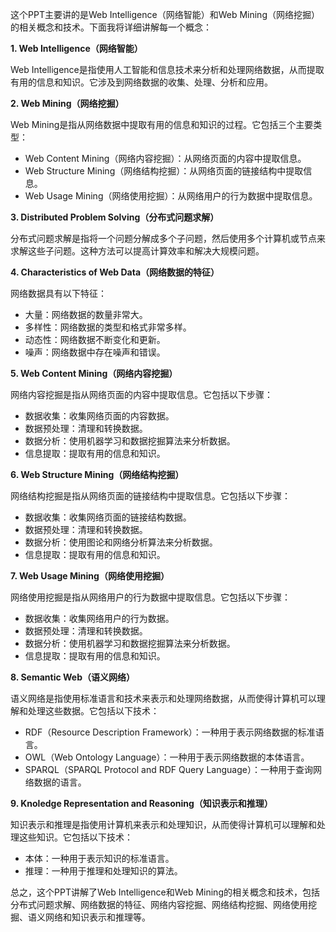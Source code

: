 这个PPT主要讲的是Web Intelligence（网络智能）和Web Mining（网络挖掘）的相关概念和技术。下面我将详细讲解每一个概念：

**1. Web Intelligence（网络智能）**

Web Intelligence是指使用人工智能和信息技术来分析和处理网络数据，从而提取有用的信息和知识。它涉及到网络数据的收集、处理、分析和应用。

**2. Web Mining（网络挖掘）**

Web Mining是指从网络数据中提取有用的信息和知识的过程。它包括三个主要类型：

* Web Content Mining（网络内容挖掘）：从网络页面的内容中提取信息。
* Web Structure Mining（网络结构挖掘）：从网络页面的链接结构中提取信息。
* Web Usage Mining（网络使用挖掘）：从网络用户的行为数据中提取信息。

**3. Distributed Problem Solving（分布式问题求解）**

分布式问题求解是指将一个问题分解成多个子问题，然后使用多个计算机或节点来求解这些子问题。这种方法可以提高计算效率和解决大规模问题。

**4. Characteristics of Web Data（网络数据的特征）**

网络数据具有以下特征：

* 大量：网络数据的数量非常大。
* 多样性：网络数据的类型和格式非常多样。
* 动态性：网络数据不断变化和更新。
* 噪声：网络数据中存在噪声和错误。

**5. Web Content Mining（网络内容挖掘）**

网络内容挖掘是指从网络页面的内容中提取信息。它包括以下步骤：

* 数据收集：收集网络页面的内容数据。
* 数据预处理：清理和转换数据。
* 数据分析：使用机器学习和数据挖掘算法来分析数据。
* 信息提取：提取有用的信息和知识。

**6. Web Structure Mining（网络结构挖掘）**

网络结构挖掘是指从网络页面的链接结构中提取信息。它包括以下步骤：

* 数据收集：收集网络页面的链接结构数据。
* 数据预处理：清理和转换数据。
* 数据分析：使用图论和网络分析算法来分析数据。
* 信息提取：提取有用的信息和知识。

**7. Web Usage Mining（网络使用挖掘）**

网络使用挖掘是指从网络用户的行为数据中提取信息。它包括以下步骤：

* 数据收集：收集网络用户的行为数据。
* 数据预处理：清理和转换数据。
* 数据分析：使用机器学习和数据挖掘算法来分析数据。
* 信息提取：提取有用的信息和知识。

**8. Semantic Web（语义网络）**

语义网络是指使用标准语言和技术来表示和处理网络数据，从而使得计算机可以理解和处理这些数据。它包括以下技术：

* RDF（Resource Description Framework）：一种用于表示网络数据的标准语言。
* OWL（Web Ontology Language）：一种用于表示网络数据的本体语言。
* SPARQL（SPARQL Protocol and RDF Query Language）：一种用于查询网络数据的语言。

**9. Knoledge Representation and Reasoning（知识表示和推理）**

知识表示和推理是指使用计算机来表示和处理知识，从而使得计算机可以理解和处理这些知识。它包括以下技术：

* 本体：一种用于表示知识的标准语言。
* 推理：一种用于推理和处理知识的算法。

总之，这个PPT讲解了Web Intelligence和Web Mining的相关概念和技术，包括分布式问题求解、网络数据的特征、网络内容挖掘、网络结构挖掘、网络使用挖掘、语义网络和知识表示和推理等。
